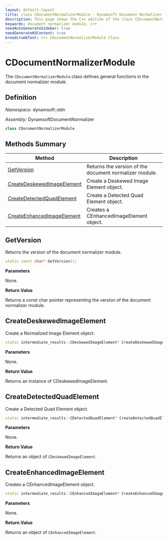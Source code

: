 ```yaml
---
layout: default-layout
title: class CDocumentNormalizerModule - Dynamsoft Document Normalizer Classes
description: This page shows the C++ edition of the class CDocumentNormalizerModule in Document Normalizer Module.
keywords: document normalizer module, c++
needAutoGenerateSidebar: true
needGenerateH3Content: true
breadcrumbText: C++ CDocumentNormalizerModule Class
---
```


# CDocumentNormalizerModule

The `CDocumentNormalizerModule` class defines general functions in the document normalizer module.

## Definition

*Namespace:* dynamsoft::ddn

*Assembly:* DynamsoftDocumentNormalizer

```cpp
class CDocumentNormalizerModule 
```

## Methods Summary

| Method                                                        | Description                                            |
| ------------------------------------------------------------- | ------------------------------------------------------ |
| [GetVersion](#getversion)                                     | Returns the version of the document normalizer module. |
| [CreateDeskewedImageElement](#createdeskewedimageelement) | Create a Deskewed Image Element object.              |
| [CreateDetectedQuadElement](#createdetectedquadelement)       | Create a Detected Quad Element object.                 |
| [CreateEnhancedImageElement](#createenhancedimageelement)       | Creates a CEnhancedImageElement object.                 |

## GetVersion

Returns the version of the document normalizer module.

```cpp
static const char* GetVersion();
```

**Parameters**

None.

**Return Value**

Returns a const char pointer representing the version of the document normalizer module.

## CreateDeskewedImageElement

Create a Normalized Image Element object.

```cpp
static intermediate_results::CDeskewedImageElement* CreateDeskewedImageElement();
```

**Parameters**

None.

**Return Value**

Returns an instance of CDeskewedImageElement.

## CreateDetectedQuadElement

Create a Detected Quad Element object.

```cpp
static intermediate_results::CDetectedQuadElement* CreateDetectedQuadElement();
```

**Parameters**

None.

**Return Value**

Returns an object of `CDeskewedImageElement`.

## CreateEnhancedImageElement

Creates a CEnhancedImageElement object.

```cpp
static intermediate_results::CEnhancedImageElement* CreateEnhancedImageElement();
```

**Parameters**

None.

**Return Value**

Returns an object of `CEnhancedImageElement`.
